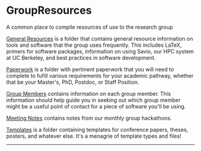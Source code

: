 # GroupResources
A common place to compile resources of use to the research group


[General Resources](./general-resources/) is a folder that contains general
resource information on tools and software that the group uses frequently. This
includes LaTeX, primers for software packages, information on using Savio, our
HPC system at UC Berkeley, and best practices in software development. 

[Paperwork](./paperwork/) is a folder with pertinent paperwork that you will
need to complete to fufill various requirements for your academic pathway,
whether that be your Master's, PhD, Postdoc, or Staff Position. 

[Group Members](./group-members/) contains information on each group member.
This information should help guide you in seeking out which group member might
be a useful point of contact for a piece of software you'll be using. 

[Meeting Notes](./meeting-notes/) contains notes from our monthly group
hackathons. 

[Templates](./templates/) is a folder containing templates for conference
papers, theses, posters, and whatever else. It's a menagrie of template types
and files!  

---
